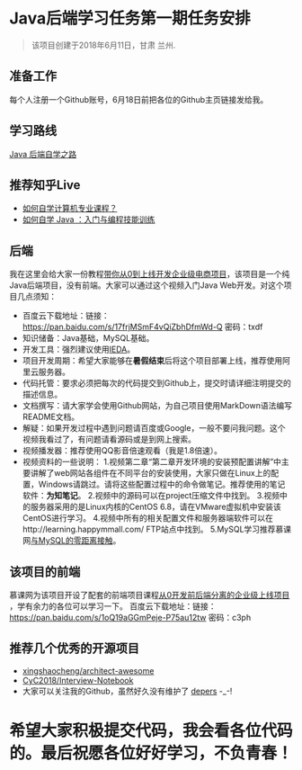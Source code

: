 # Java后端学习任务第一期任务安排
> 该项目创建于2018年6月11日，甘肃 兰州.

## 准备工作
每个人注册一个Github账号，6月18日前把各位的Github主页链接发给我。

## 学习路线
[Java 后端自学之路](http://objcoding.com/2018/02/07/javaweb-learning/)

## 推荐知乎Live
* [如何自学计算机专业课程？](https://www.zhihu.com/lives/837669764146003968)
* [如何自学 Java ：入门与编程技能训练](https://www.zhihu.com/lives/889495940065538048)

## 后端
我在这里会给大家一份教程[带你从0到上线开发企业级电商项目](https://coding.imooc.com/class/96.html)，该项目是一个纯Java后端项目，没有前端。大家可以通过这个视频入门Java Web开发。对这个项目几点须知：
* 百度云下载地址：链接：https://pan.baidu.com/s/17frjMSmF4vQiZbhDfmWd-Q 密码：txdf
* 知识储备：Java基础，MySQL基础。
* 开发工具：强烈建议使用[IEDA](https://www.jetbrains.com/idea/)。
* 项目开发周期：希望大家能够在**暑假结束**后将这个项目部署上线，推荐使用阿里云服务器。
* 代码托管：要求必须把每次的代码提交到Github上，提交时请详细注明提交的描述信息。
* 文档撰写：请大家学会使用Github网站，为自己项目使用MarkDown语法编写README文档。
* 解疑：如果开发过程中遇到问题请百度或Google，一般不要问我问题。这个视频我看过了，有问题请看源码或是到网上搜索。
* 视频播发器：推荐使用QQ影音倍速观看（我是1.8倍速）。
* 视频资料的一些说明：
1.视频第二章“第二章开发环境的安装预配置讲解”中主要讲解了web网站各组件在不同平台的安装使用，大家只做在Linux上的配置，Windows请跳过。请将这些配置过程中的命令做笔记。推荐使用的笔记软件：**为知笔记**。
2.视频中的源码可以在project压缩文件中找到。
3.视频中的服务器采用的是Linux内核的CentOS 6.8，请在VMware虚拟机中安装该CentOS进行学习。
4.视频中所有的相关配置文件和服务器端软件可以在http://learning.happymmall.com/ FTP站点中找到。
5.MySQL学习推荐慕课网[与MySQL的零距离接触](https://www.imooc.com/learn/122)。

## 该项目的前端
慕课网为该项目开设了配套的前端项目课程[从0开发前后端分离的企业级上线项目   ](https://coding.imooc.com/class/109.html)，学有余力的各位可以学习一下。
百度云下载地址：链接：https://pan.baidu.com/s/1oQ19aGGmPeje-P75au12tw 密码：c3ph
## 推荐几个优秀的开源项目
* [xingshaocheng/architect-awesome](https://github.com/xingshaocheng/architect-awesome)
* [CyC2018/Interview-Notebook](https://github.com/CyC2018/Interview-Notebook)
* 大家可以关注我的Github，虽然好久没有维护了 [depers](https://github.com/depers) -_-!

# 希望大家积极提交代码，我会看各位代码的。最后祝愿各位好好学习，不负青春！
